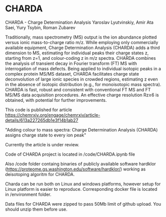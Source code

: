 # CHARDA

CHARDA - Charge Determination Analysis
Yaroslav Lyutvinskiy, Amir Ata Saei, Yury Tsybin, Roman Zubarev

Traditionally, mass spectrometry (MS) output is the ion abundance plotted versus ionic mass-to-charge ratio m/z. While employing only commercially available equipment, Charge Determination Analysis (CHARDA) adds a third dimension to MS, estimating for individual peaks their charge states z, starting from z=1, and colour-coding z in m/z spectra. CHARDA combines the analysis of transient decay in Fourier transform (FT) MS with interrogation of mass defects. Being applied to individual isotopic peaks in a complex protein MS/MS dataset, CHARDA facilitates charge state deconvolution of large ionic species in crowded regions, estimating z even in the absence of isotopic distribution (e.g., for monoisotopic mass spectra). CHARDA is fast, robust and consistent with conventional FT MS and FT MS/MS data acquisition procedures. An effective charge resolution Rz≥6 is obtained, with potential for further improvements.

This code is published for article https://chemrxiv.org/engage/chemrxiv/article-details/613a227265db1e3f14b1ab27

"Adding colour to mass spectra: Charge Determination Analysis (CHARDA) assigns charge state to every ion peak"

Currently the article is under review.

Code of CHARDA project is located in /code/CHARDA.ipynb file

Also /code folder containg binaries of publicly available software hardklor (https://proteome.gs.washington.edu/software/hardklor/) working as deisotoping algoritm for CHARDA. 

Charda can be run both on Linux and windows platforms, however setup for Linux platform is easier to reproduce. Corresponding docker file is located in /environment folder. 

Data files for CHARDA were zipped to pass 50Mb limit of github upload. You should unzip them before use.  
